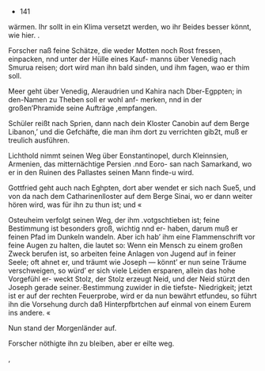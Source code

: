 - 141

wärmen. Ihr sollt in ein Klima versetzt werden, wo ihr
Beides besser könnt, wie hier. .

Forscher naß feine Schätze, die weder Motten noch
Rost fressen, einpacken, nnd unter der Hülle eines Kauf-
manns über Venedig nach Smurua reisen; dort wird man
ihn bald sinden, und ihm fagen, wao er thim soll.

Meer geht über Venedig, Aleraudrien und Kahira nach
Dber-Egppten; in den-Namen zu Theben soll er wohl anf-
merken, nnd in der großen’Phramide seine Aufträge ,empfangen.

Schüler reißt nach Sprien, dann nach dein Kloster
Canobin auf dem Berge Libanon,’ und die Gefchäfte, die
man ihm dort zu verrichten gib2t, muß er treulich ausführen.

Lichthold nimmt seinen Weg über Eonstantinopel, durch
Kleinnsien, Armenien, das mitternächtige Persien .nnd Eoro-
san nach Samarkand, wo er in den Ruinen des Pallastes
seinen Mann finde-u wird.

Gottfried geht auch nach Eghpten, dort aber wendet
er sich nach Sue5, und von da nach dem Catharinenlloster
auf dem Berge Sinai, wo er dann weiter hören wird, was
für ihn zu thun ist; und «

Osteuheim verfolgt seinen Weg, der ihm .votgschtieben
ist; feine Bestimmung ist besonders groß, wichtig nnd er-
haben, darum muß er feinen Pfad im Dunkeln wandeln.
Aber ich hab’ ihm eine Flammenschrift vor feine Augen zu
halten, die lautet so: Wenn ein Mensch zu einem großen
Zweck berufen ist, so arbeiten feine Anlagen von Jugend
auf in feiner Seele; oft ahnet er, und träumt wie Joseph
— könnt’ er nun seine Träume verschweigen, so würd’ er
sich viele Leiden ersparen, allein das hohe Vorgefühl er-
weckt Stolz, der Stolz erzeugt Neid, und der Neid stürzt
den Joseph gerade seiner.·Bestimmung zuwider in die tiefste-
Niedrigkeit; jetzt ist er auf der rechten Feuerprobe, wird
er da nun bewährt etfundeu, so führt ihn die Vorsehung
durch daß Hinterpfbrtchen auf einmal von einem Eurem
ins andere. «

Nun stand der Morgenländer auf.

Forscher nöthigte ihn zu bleiben, aber er eilte weg.

,

